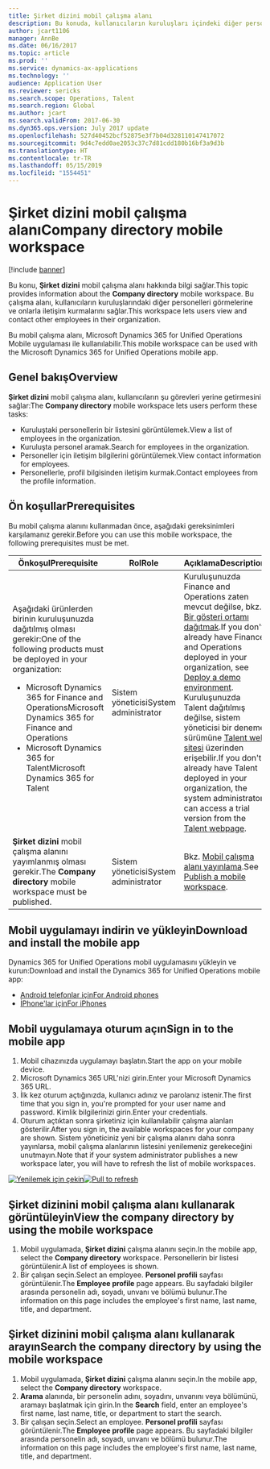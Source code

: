 ```yaml
---
title: Şirket dizini mobil çalışma alanı
description: Bu konuda, kullanıcıların kuruluşları içindeki diğer personeli görmesini ve iletişim kurmasını sağlayan Şirket dizini mobil çalışma alanı hakkında bilgi verilmektedir.
author: jcart1106
manager: AnnBe
ms.date: 06/16/2017
ms.topic: article
ms.prod: ''
ms.service: dynamics-ax-applications
ms.technology: ''
audience: Application User
ms.reviewer: sericks
ms.search.scope: Operations, Talent
ms.search.region: Global
ms.author: jcart
ms.search.validFrom: 2017-06-30
ms.dyn365.ops.version: July 2017 update
ms.openlocfilehash: 527d40452bcf52875e3f7b04d328110147417072
ms.sourcegitcommit: 9d4c7edd0ae2053c37c7d81cdd180b16bf3a9d3b
ms.translationtype: HT
ms.contentlocale: tr-TR
ms.lasthandoff: 05/15/2019
ms.locfileid: "1554451"
---
```

# <a name="company-directory-mobile-workspace"></a><span data-ttu-id="440ff-103">Şirket dizini mobil çalışma alanı</span><span class="sxs-lookup"><span data-stu-id="440ff-103">Company directory mobile workspace</span></span>

[!include [banner](../includes/banner.md)]

<span data-ttu-id="440ff-104">Bu konu, **Şirket dizini** mobil çalışma alanı hakkında bilgi sağlar.</span><span class="sxs-lookup"><span data-stu-id="440ff-104">This topic provides information about the **Company directory** mobile workspace.</span></span> <span data-ttu-id="440ff-105">Bu çalışma alanı, kullanıcıların kuruluşlarındaki diğer personelleri görmelerine ve onlarla iletişim kurmalarını sağlar.</span><span class="sxs-lookup"><span data-stu-id="440ff-105">This workspace lets users view and contact other employees in their organization.</span></span>

<span data-ttu-id="440ff-106">Bu mobil çalışma alanı, Microsoft Dynamics 365 for Unified Operations Mobile uygulaması ile kullanılabilir.</span><span class="sxs-lookup"><span data-stu-id="440ff-106">This mobile workspace can be used with the Microsoft Dynamics 365 for Unified Operations mobile app.</span></span>

## <a name="overview"></a><span data-ttu-id="440ff-107">Genel bakış</span><span class="sxs-lookup"><span data-stu-id="440ff-107">Overview</span></span>
<span data-ttu-id="440ff-108">**Şirket dizini** mobil çalışma alanı, kullanıcıların şu görevleri yerine getirmesini sağlar:</span><span class="sxs-lookup"><span data-stu-id="440ff-108">The **Company directory** mobile workspace lets users perform these tasks:</span></span>

- <span data-ttu-id="440ff-109">Kuruluştaki personellerin bir listesini görüntülemek.</span><span class="sxs-lookup"><span data-stu-id="440ff-109">View a list of employees in the organization.</span></span>
- <span data-ttu-id="440ff-110">Kuruluşta personel aramak.</span><span class="sxs-lookup"><span data-stu-id="440ff-110">Search for employees in the organization.</span></span>
- <span data-ttu-id="440ff-111">Personeller için iletişim bilgilerini görüntülemek.</span><span class="sxs-lookup"><span data-stu-id="440ff-111">View contact information for employees.</span></span>
- <span data-ttu-id="440ff-112">Personellerle, profil bilgisinden iletişim kurmak.</span><span class="sxs-lookup"><span data-stu-id="440ff-112">Contact employees from the profile information.</span></span>

## <a name="prerequisites"></a><span data-ttu-id="440ff-113">Ön koşullar</span><span class="sxs-lookup"><span data-stu-id="440ff-113">Prerequisites</span></span>
<span data-ttu-id="440ff-114">Bu mobil çalışma alanını kullanmadan önce, aşağıdaki gereksinimleri karşılamanız gerekir.</span><span class="sxs-lookup"><span data-stu-id="440ff-114">Before you can use this mobile workspace, the following prerequisites must be met.</span></span>

<table>
<thead>
<tr class="header">
<th><span data-ttu-id="440ff-115">Önkoşul</span><span class="sxs-lookup"><span data-stu-id="440ff-115">Prerequisite</span></span></th>
<th><span data-ttu-id="440ff-116">Rol</span><span class="sxs-lookup"><span data-stu-id="440ff-116">Role</span></span></th>
<th><span data-ttu-id="440ff-117">Açıklama</span><span class="sxs-lookup"><span data-stu-id="440ff-117">Description</span></span></th>
</tr>
</thead>
<tbody>
<tr class="odd">
<td><span data-ttu-id="440ff-118">Aşağıdaki ürünlerden birinin kuruluşunuzda dağıtılmış olması gerekir:</span><span class="sxs-lookup"><span data-stu-id="440ff-118">One of the following products must be deployed in your organization:</span></span>
<ul><li><span data-ttu-id="440ff-119">Microsoft Dynamics 365 for Finance and Operations</span><span class="sxs-lookup"><span data-stu-id="440ff-119">Microsoft Dynamics 365 for Finance and Operations</span></span></li>
<li><span data-ttu-id="440ff-120">Microsoft Dynamics 365 for Talent</span><span class="sxs-lookup"><span data-stu-id="440ff-120">Microsoft Dynamics 365 for Talent</span></span></li>
</ul>
</td>
<td><span data-ttu-id="440ff-121">Sistem yöneticisi</span><span class="sxs-lookup"><span data-stu-id="440ff-121">System administrator</span></span></td>
<td><span data-ttu-id="440ff-122">Kuruluşunuzda Finance and Operations zaten mevcut değilse, bkz. <a href="../deployment/deploy-demo-environment.md">Bir gösteri ortamı dağıtmak</a>.</span><span class="sxs-lookup"><span data-stu-id="440ff-122">If you don&#39;t already have Finance and Operations deployed in your organization, see <a href="../deployment/deploy-demo-environment.md">Deploy a demo environment</a>.</span></span> <span data-ttu-id="440ff-123">Kuruluşunuzda Talent dağıtılmış değilse, sistem yöneticisi bir deneme sürümüne <a href="https://www.microsoft.com/en-us/dynamics365/talent">Talent web sitesi</a> üzerinden erişebilir.</span><span class="sxs-lookup"><span data-stu-id="440ff-123">If you don&#39;t already have Talent deployed in your organization, the system administrator can access a trial version from the <a href="https://www.microsoft.com/en-us/dynamics365/talent">Talent webpage</a>.</span></span>
</td>
</tr>
<tr class="even">
<td><span data-ttu-id="440ff-124"><strong>Şirket dizini</strong> mobil çalışma alanını yayımlanmış olması gerekir.</span><span class="sxs-lookup"><span data-stu-id="440ff-124">The <strong>Company directory</strong> mobile workspace must be published.</span></span></td>
<td><span data-ttu-id="440ff-125">Sistem yöneticisi</span><span class="sxs-lookup"><span data-stu-id="440ff-125">System administrator</span></span></td>
<td><span data-ttu-id="440ff-126">Bkz. <a href="publish-mobile-workspace.md">Mobil çalışma alanı yayınlama</a>.</span><span class="sxs-lookup"><span data-stu-id="440ff-126">See <a href="publish-mobile-workspace.md">Publish a mobile workspace</a>.</span></span></td>
</tr>
</tbody>
</table>

## <a name="download-and-install-the-mobile-app"></a><span data-ttu-id="440ff-127">Mobil uygulamayı indirin ve yükleyin</span><span class="sxs-lookup"><span data-stu-id="440ff-127">Download and install the mobile app</span></span>
<span data-ttu-id="440ff-128">Dynamics 365 for Unified Operations mobil uygulamasını yükleyin ve kurun:</span><span class="sxs-lookup"><span data-stu-id="440ff-128">Download and install the Dynamics 365 for Unified Operations mobile app:</span></span>

-   [<span data-ttu-id="440ff-129">Android telefonlar için</span><span class="sxs-lookup"><span data-stu-id="440ff-129">For Android phones</span></span>](https://go.microsoft.com/fwlink/?linkid=850662)
-   [<span data-ttu-id="440ff-130">İPhone'lar için</span><span class="sxs-lookup"><span data-stu-id="440ff-130">For iPhones</span></span>](https://go.microsoft.com/fwlink/?linkid=850663)

## <a name="sign-in-to-the-mobile-app"></a><span data-ttu-id="440ff-131">Mobil uygulamaya oturum açın</span><span class="sxs-lookup"><span data-stu-id="440ff-131">Sign in to the mobile app</span></span>
1.  <span data-ttu-id="440ff-132">Mobil cihazınızda uygulamayı başlatın.</span><span class="sxs-lookup"><span data-stu-id="440ff-132">Start the app on your mobile device.</span></span>
2.  <span data-ttu-id="440ff-133">Microsoft Dynamics 365 URL'nizi girin.</span><span class="sxs-lookup"><span data-stu-id="440ff-133">Enter your Microsoft Dynamics 365 URL.</span></span>
3.  <span data-ttu-id="440ff-134">İlk kez oturum açtığınızda, kullanıcı adınız ve parolanız istenir.</span><span class="sxs-lookup"><span data-stu-id="440ff-134">The first time that you sign in, you're prompted for your user name and password.</span></span> <span data-ttu-id="440ff-135">Kimlik bilgilerinizi girin.</span><span class="sxs-lookup"><span data-stu-id="440ff-135">Enter your credentials.</span></span>
4.  <span data-ttu-id="440ff-136">Oturum açtıktan sonra şirketiniz için kullanılabilir çalışma alanları gösterilir.</span><span class="sxs-lookup"><span data-stu-id="440ff-136">After you sign in, the available workspaces for your company are shown.</span></span> <span data-ttu-id="440ff-137">Sistem yöneticiniz yeni bir çalışma alanını daha sonra yayınlarsa, mobil çalışma alanlarının listesini yenilemeniz gerekeceğini unutmayın.</span><span class="sxs-lookup"><span data-stu-id="440ff-137">Note that if your system administrator publishes a new workspace later, you will have to refresh the list of mobile workspaces.</span></span>

<span data-ttu-id="440ff-138">[![Yenilemek için çekin](./media/pull-to-refresh-list-of-workspaces-183x300.png)](./media/pull-to-refresh-list-of-workspaces.png)</span><span class="sxs-lookup"><span data-stu-id="440ff-138">[![Pull to refresh](./media/pull-to-refresh-list-of-workspaces-183x300.png)](./media/pull-to-refresh-list-of-workspaces.png)</span></span>

## <a name="view-the-company-directory-by-using-the-mobile-workspace"></a><span data-ttu-id="440ff-139">Şirket dizinini mobil çalışma alanı kullanarak görüntüleyin</span><span class="sxs-lookup"><span data-stu-id="440ff-139">View the company directory by using the mobile workspace</span></span>
1.  <span data-ttu-id="440ff-140">Mobil uygulamada, **Şirket dizini** çalışma alanını seçin.</span><span class="sxs-lookup"><span data-stu-id="440ff-140">In the mobile app, select the **Company directory** workspace.</span></span> <span data-ttu-id="440ff-141">Personellerin bir listesi görüntülenir.</span><span class="sxs-lookup"><span data-stu-id="440ff-141">A list of employees is shown.</span></span>
3.  <span data-ttu-id="440ff-142">Bir çalışan seçin.</span><span class="sxs-lookup"><span data-stu-id="440ff-142">Select an employee.</span></span> <span data-ttu-id="440ff-143">**Personel profili** sayfası görüntülenir.</span><span class="sxs-lookup"><span data-stu-id="440ff-143">The **Employee profile** page appears.</span></span> <span data-ttu-id="440ff-144">Bu sayfadaki bilgiler arasında personelin adı, soyadı, unvanı ve bölümü bulunur.</span><span class="sxs-lookup"><span data-stu-id="440ff-144">The information on this page includes the employee's first name, last name, title, and department.</span></span>

## <a name="search-the-company-directory-by-using-the-mobile-workspace"></a><span data-ttu-id="440ff-145">Şirket dizinini mobil çalışma alanı kullanarak arayın</span><span class="sxs-lookup"><span data-stu-id="440ff-145">Search the company directory by using the mobile workspace</span></span>
1.  <span data-ttu-id="440ff-146">Mobil uygulamada, **Şirket dizini** çalışma alanını seçin.</span><span class="sxs-lookup"><span data-stu-id="440ff-146">In the mobile app, select the **Company directory** workspace.</span></span>
2.  <span data-ttu-id="440ff-147">**Arama** alanında, bir personelin adını, soyadını, unvanını veya bölümünü, aramayı başlatmak için girin.</span><span class="sxs-lookup"><span data-stu-id="440ff-147">In the **Search** field, enter an employee's first name, last name, title, or department to start the search.</span></span>
3.  <span data-ttu-id="440ff-148">Bir çalışan seçin.</span><span class="sxs-lookup"><span data-stu-id="440ff-148">Select an employee.</span></span> <span data-ttu-id="440ff-149">**Personel profili** sayfası görüntülenir.</span><span class="sxs-lookup"><span data-stu-id="440ff-149">The **Employee profile** page appears.</span></span> <span data-ttu-id="440ff-150">Bu sayfadaki bilgiler arasında personelin adı, soyadı, unvanı ve bölümü bulunur.</span><span class="sxs-lookup"><span data-stu-id="440ff-150">The information on this page includes the employee's first name, last name, title, and department.</span></span>
